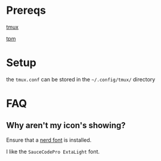 # Prereqs

[tmux](https://github.com/tmux/tmux/wiki)

[tpm](https://github.com/tmux-plugins/tpm)

# Setup

the `tmux.conf` can be stored in the `~/.config/tmux/` directory

# FAQ

## Why aren't my icon's showing?

Ensure that a [nerd font](https://www.nerdfonts.com/#home) is installed.

I like the `SauceCodePro ExtaLight` font.
